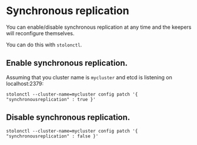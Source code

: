 # Synchronous replication

You can enable/disable synchronous replication at any time and the keepers will reconfigure themselves.

You can do this with `stolonctl`.

## Enable synchronous replication.

Assuming that you cluster name is `mycluster` and etcd is listening on localhost:2379:
```
stolonctl --cluster-name=mycluster config patch '{ "synchronousreplication" : true }'
```

## Disable synchronous replication.

```
stolonctl --cluster-name=mycluster config patch '{ "synchronousreplication" : false }'
```
